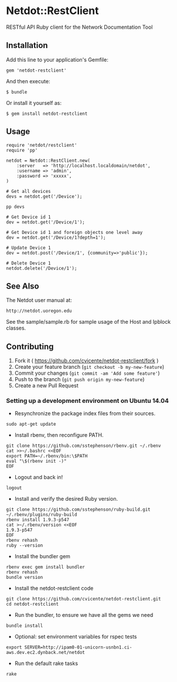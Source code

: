 # Netdot::RestClient

RESTful API Ruby client for the Network Documentation Tool

## Installation

Add this line to your application's Gemfile:

    gem 'netdot-restclient'

And then execute:

    $ bundle

Or install it yourself as:

    $ gem install netdot-restclient

## Usage

	require 'netdot/restclient'
	require 'pp'

	netdot = Netdot::RestClient.new(
        :server   => 'http://localhost.localdomain/netdot',
        :username => 'admin',
        :password => 'xxxxx',
    )

    # Get all devices
    devs = netdot.get('/Device');

    pp devs

    # Get Device id 1
    dev = netdot.get('/Device/1');

    # Get Device id 1 and foreign objects one level away
    dev = netdot.get('/Device/1?depth=1');

    # Update Device 1
    dev = netdot.post('/Device/1', {community=>'public'});

    # Delete Device 1
    netdot.delete('/Device/1');

## See Also

The Netdot user manual at:

    http://netdot.uoregon.edu

See the sample/sample.rb for sample usage of the Host and Ipblock classes.

## Contributing

1. Fork it ( https://github.com/cvicente/netdot-restclient/fork )
2. Create your feature branch (`git checkout -b my-new-feature`)
3. Commit your changes (`git commit -am 'Add some feature'`)
4. Push to the branch (`git push origin my-new-feature`)
5. Create a new Pull Request

### Setting up a development environment on Ubuntu 14.04
* Resynchronize the package index files from their sources.
```
sudo apt-get update
```
* Install rbenv, then reconfigure PATH.
```
git clone https://github.com/sstephenson/rbenv.git ~/.rbenv
cat >>~/.bashrc <<EOF
export PATH=~/.rbenv/bin:\$PATH
eval "\$(rbenv init -)"
EOF
```
* Logout and back in!
```
logout
```
* Install and verify the desired Ruby version.
```
git clone https://github.com/sstephenson/ruby-build.git ~/.rbenv/plugins/ruby-build
rbenv install 1.9.3-p547
cat >~/.rbenv/version <<EOF
1.9.3-p547
EOF
rbenv rehash
ruby --version
```
* Install the bundler gem
```
rbenv exec gem install bundler
rbenv rehash
bundle version
```
* Install the netdot-restclient code
```
git clone https://github.com/cvicente/netdot-restclient.git
cd netdot-restclient
```
* Run the bundler, to ensure we have all the gems we need
```
bundle install
```
* Optional: set environment variables for rspec tests
```
export SERVER=http://ipam0-01-unicorn-usnbn1.ci-aws.dev.ec2.dynback.net/netdot
```
* Run the default rake tasks
```
rake
```
